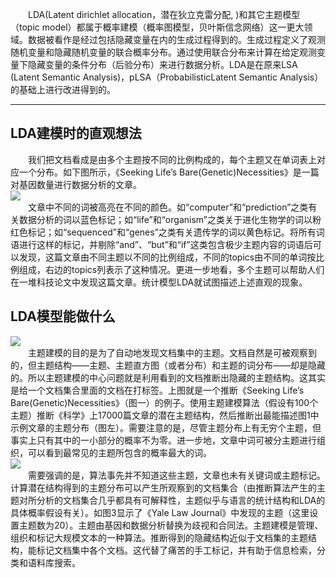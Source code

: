 　　LDA(Latent dirichlet allocation，潜在狄立克雷分配, )和其它主题模型（topic model）都属于概率建模（概率图模型，贝叶斯信念网络）这一更大领域。数据被看作是经过包括隐藏变量在内的生成过程得到的。生成过程定义了观测随机变量和隐藏随机变量的联合概率分布。通过使用联合分布来计算在给定观测变量下隐藏变量的条件分布（后验分布）来进行数据分析。LDA是在原来LSA (Latent Semantic Analysis)，pLSA（ProbabilisticLatent Semantic Analysis）的基础上进行改进得到的。  
******
## LDA建模时的直观想法  
　　我们把文档看成是由多个主题按不同的比例构成的，每个主题又在单词表上对应一个分布。如下图所示，《Seeking Life’s Bare(Genetic)Necessities》是一篇对基因数量进行数据分析的文章。  
![](/static/blog_pic/lda1.jpg)  
　　文章中不同的词被高亮在不同的颜色。如“computer”和“prediction”之类有关数据分析的词以蓝色标记；如“life”和“organism”之类关于进化生物学的词以粉红色标记；如“sequenced”和“genes”之类有关遗传学的词以黄色标记。将所有词语进行这样的标记，并剔除“and”、“but”和“if”这类包含极少主题内容的词语后可以发现，这篇文章由不同主题以不同的比例组成，不同的topics由不同的单词按比例组成，右边的topics列表示了这种情况。更进一步地看，多个主题可以帮助人们在一堆科技论文中发现这篇文章。统计模型LDA就试图描述上述直观的现象。  
## LDA模型能做什么  
![](/static/blog_pic/lda2.jpg)  
　　主题建模的目的是为了自动地发现文档集中的主题。文档自然是可被观察到的，但主题结构——主题、主题直方图（或者分布）和主题的词分布——却是隐藏的。所以主题建模的中心问题就是利用看到的文档推断出隐藏的主题结构。这其实是给一个文档集合里面的文档在打标签。上图就是一个推断《Seeking Life’s Bare(Genetic)Necessities》（图一）的例子。使用主题建模算法（假设有100个主题）推断《科学》上17000篇文章的潜在主题结构，然后推断出最能描述图1中示例文章的主题分布（图左）。需要注意的是，尽管主题分布上有无穷个主题，但事实上只有其中的一小部分的概率不为零。进一步地，文章中词可被分主题进行组织，可以看到最常见的主题所包含的概率最大的词。  
![](/static/blog_pic/lda3.jpg)  
　　需要强调的是，算法事先并不知道这些主题，文章也未有关键词或主题标记。计算潜在结构得到的主题分布可以产生所观察到的文档集合（由推断算法产生的主题对所分析的文档集合几乎都具有可解释性，主题似乎与语言的统计结构和LDA的具体概率假设有关）。如图3显示了《Yale Law Journal》中发现的主题（这里设置主题数为20）。主题由基因和数据分析替换为歧视和合同法。主题建模是管理、组织和标记大规模文本的一种算法。推断得到的隐藏结构近似于文档集的主题结构，能标记文档集中各个文档。这代替了痛苦的手工标记，并有助于信息检索，分类和语料库搜索。  


